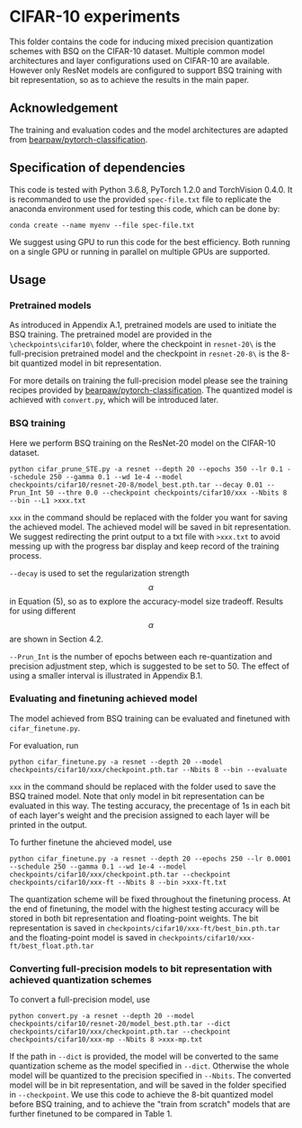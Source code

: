 # CIFAR-10 experiments

This folder contains the code for inducing mixed precision quantization schemes with BSQ on the CIFAR-10 dataset. Multiple common model architectures and layer configurations used on CIFAR-10 are available. However only ResNet models are configured to support BSQ training with bit representation, so as to achieve the results in the main paper.

## Acknowledgement

The training and evaluation codes and the model architectures are adapted from [bearpaw/pytorch-classification](https://github.com/bearpaw/pytorch-classification).

## Specification of dependencies

This code is tested with Python 3.6.8, PyTorch 1.2.0 and TorchVision 0.4.0. It is recommanded to use the provided `spec-file.txt` file to replicate the anaconda environment used for testing this code, which can be done by:

```
conda create --name myenv --file spec-file.txt
```

We suggest using GPU to run this code for the best efficiency. Both running on a single GPU or running in parallel on multiple GPUs are supported.

## Usage

### Pretrained models 

As introduced in Appendix A.1, pretrained models are used to initiate the BSQ training. The pretrained model are provided in the `\checkpoints\cifar10\` folder, where the checkpoint in `resnet-20\` is the full-precision pretrained model and the checkpoint in `resnet-20-8\` is the 8-bit quantized model in bit representation. 

For more details on training the full-precision model please see the training recipes provided by [bearpaw/pytorch-classification](https://github.com/bearpaw/pytorch-classification/blob/master/TRAINING.md ). The quantized model is achieved with `convert.py`, which will be introduced later.

### BSQ training

Here we perform BSQ training on the ResNet-20 model on the CIFAR-10 dataset.

```
python cifar_prune_STE.py -a resnet --depth 20 --epochs 350 --lr 0.1 --schedule 250 --gamma 0.1 --wd 1e-4 --model checkpoints/cifar10/resnet-20-8/model_best.pth.tar --decay 0.01 --Prun_Int 50 --thre 0.0 --checkpoint checkpoints/cifar10/xxx --Nbits 8 --bin --L1 >xxx.txt
```

`xxx` in the command should be replaced with the folder you want for saving the achieved model. The achieved model will be saved in bit representation. We suggest redirecting the print output to a txt file with `>xxx.txt` to avoid messing up with the progress bar display and keep record of the training process. 

`--decay` is used to set the regularization strength $$\alpha$$ in Equation (5), so as to explore the accuracy-model size tradeoff. Results for using different $$\alpha$$ are shown in Section 4.2.

`--Prun_Int` is the number of epochs between each re-quantization and precision adjustment step, which is suggested to be set to 50. The effect of using a smaller interval is illustrated in Appendix B.1.


### Evaluating and finetuning achieved model

The model achieved from BSQ training can be evaluated and finetuned with `cifar_finetune.py`.

For evaluation, run

```
python cifar_finetune.py -a resnet --depth 20 --model checkpoints/cifar10/xxx/checkpoint.pth.tar --Nbits 8 --bin --evaluate
```
`xxx` in the command should be replaced with the folder used to save the BSQ trained model. Note that only model in bit representation can be evaluated in this way. The testing accuracy, the precentage of 1s in each bit of each layer's weight and the precision assigned to each layer will be printed in the output. 

To further finetune the ahcieved model, use

```
python cifar_finetune.py -a resnet --depth 20 --epochs 250 --lr 0.0001 --schedule 250 --gamma 0.1 --wd 1e-4 --model checkpoints/cifar10/xxx/checkpoint.pth.tar --checkpoint checkpoints/cifar10/xxx-ft --Nbits 8 --bin >xxx-ft.txt
```

The quantization scheme will be fixed throughout the finetuning process. At the end of finetuning, the model with the highest testing accuracy will be stored in both bit representation and floating-point weights. The bit representation is saved in `checkpoints/cifar10/xxx-ft/best_bin.pth.tar` and the floating-point model is saved in `checkpoints/cifar10/xxx-ft/best_float.pth.tar`


### Converting full-precision models to bit representation with achieved quantization schemes

To convert a full-precision model, use

```
python convert.py -a resnet --depth 20 --model checkpoints/cifar10/resnet-20/model_best.pth.tar --dict checkpoints/cifar10/xxx/checkpoint.pth.tar --checkpoint checkpoints/cifar10/xxx-mp --Nbits 8 >xxx-mp.txt
```
 
If the path in `--dict` is provided, the model will be converted to the same quantization scheme as the model specified in `--dict`. Otherwise the whole model will be quantized to the precision specified in `--Nbits`. The converted model will be in bit representation, and will be saved in the folder specified in `--checkpoint`. We use this code to achieve the 8-bit quantized model before BSQ training, and to achieve the "train from scratch" models that are further finetuned to be compared in Table 1.
 
 


